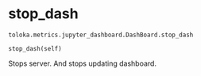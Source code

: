 # stop_dash
`toloka.metrics.jupyter_dashboard.DashBoard.stop_dash`

```
stop_dash(self)
```

Stops server. And stops updating dashboard.

